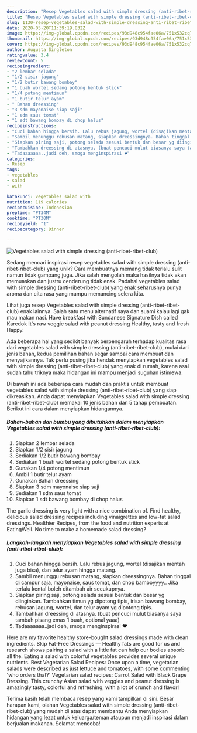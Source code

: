 ```yaml
---
description: "Resep Vegetables salad with simple dressing (anti-ribet-ribet-club) Anti Gagal"
title: "Resep Vegetables salad with simple dressing (anti-ribet-ribet-club) Anti Gagal"
slug: 1130-resep-vegetables-salad-with-simple-dressing-anti-ribet-ribet-club-anti-gagal
date: 2020-05-20T11:39:19.832Z
image: https://img-global.cpcdn.com/recipes/93d948c954fae06a/751x532cq70/vegetables-salad-with-simple-dressing-anti-ribet-ribet-club-foto-resep-utama.jpg
thumbnail: https://img-global.cpcdn.com/recipes/93d948c954fae06a/751x532cq70/vegetables-salad-with-simple-dressing-anti-ribet-ribet-club-foto-resep-utama.jpg
cover: https://img-global.cpcdn.com/recipes/93d948c954fae06a/751x532cq70/vegetables-salad-with-simple-dressing-anti-ribet-ribet-club-foto-resep-utama.jpg
author: Augusta Singleton
ratingvalue: 3.4
reviewcount: 5
recipeingredient:
- "2 lembar selada"
- "1/2 sisir jagung"
- "1/2 butir bawang bombay"
- "1 buah wortel sedang potong bentuk stick"
- "1/4 potong mentimun"
- "1 butir telur ayam"
- " Bahan dreessing"
- "3 sdm mayonaise siap saji"
- "1 sdm saus tomat"
- "1 sdt bawang bombay di chop halus"
recipeinstructions:
- "Cuci bahan hingga bersih. Lalu rebus jagung, wortel (disajikan mentah juga bisa), dan telur ayam hingga matang."
- "Sambil menunggu rebusan matang, siapkan dreessingnya. Bahan tinggal di campur saja, mayonaise, saus tomat, dan chop bamboyyyy.. Jika terlalu kental boleh ditambah air secukupnya."
- "Siapkan piring saji, potong selada sesuai bentuk dan besar yg diinginkan. Tambahkan timun yg dipotong tipis, irisan bawang bombay, rebusan jagung, wortel, dan telur ayam yg dipotong tipis."
- "Tambahkan dreessing di atasnya. (buat pencuci mulut biasanya saya tambah pisang emas 1 buah, optional yaaa)"
- "Tadaaaaaaa..jadi deh, smoga menginspirasi ❤️"
categories:
- Resep
tags:
- vegetables
- salad
- with

katakunci: vegetables salad with 
nutrition: 119 calories
recipecuisine: Indonesian
preptime: "PT34M"
cooktime: "PT30M"
recipeyield: "1"
recipecategory: Dinner

---
```



![Vegetables salad with simple dressing (anti-ribet-ribet-club)](https://img-global.cpcdn.com/recipes/93d948c954fae06a/751x532cq70/vegetables-salad-with-simple-dressing-anti-ribet-ribet-club-foto-resep-utama.jpg)

Sedang mencari inspirasi resep vegetables salad with simple dressing (anti-ribet-ribet-club) yang unik? Cara membuatnya memang tidak terlalu sulit namun tidak gampang juga. Jika salah mengolah maka hasilnya tidak akan memuaskan dan justru cenderung tidak enak. Padahal vegetables salad with simple dressing (anti-ribet-ribet-club) yang enak seharusnya punya aroma dan cita rasa yang mampu memancing selera kita.

Lihat juga resep Vegetables salad with simple dressing (anti-ribet-ribet-club) enak lainnya. Salah satu menu alternatif saya dan suami kalau lagi gak mau makan nasi. Have breakfast with Sundanese Signature Dish called Karedok It&#39;s raw veggie salad with peanut dressing Healthy, tasty and fresh Happy.

Ada beberapa hal yang sedikit banyak berpengaruh terhadap kualitas rasa dari vegetables salad with simple dressing (anti-ribet-ribet-club), mulai dari jenis bahan, kedua pemilihan bahan segar sampai cara membuat dan menyajikannya. Tak perlu pusing jika hendak menyiapkan vegetables salad with simple dressing (anti-ribet-ribet-club) yang enak di rumah, karena asal sudah tahu triknya maka hidangan ini mampu menjadi suguhan istimewa.


Di bawah ini ada beberapa cara mudah dan praktis untuk membuat vegetables salad with simple dressing (anti-ribet-ribet-club) yang siap dikreasikan. Anda dapat menyiapkan Vegetables salad with simple dressing (anti-ribet-ribet-club) memakai 10 jenis bahan dan 5 tahap pembuatan. Berikut ini cara dalam menyiapkan hidangannya.

<!--inarticleads1-->

##### Bahan-bahan dan bumbu yang dibutuhkan dalam menyiapkan Vegetables salad with simple dressing (anti-ribet-ribet-club):

1. Siapkan 2 lembar selada
1. Siapkan 1/2 sisir jagung
1. Sediakan 1/2 butir bawang bombay
1. Sediakan 1 buah wortel sedang potong bentuk stick
1. Gunakan 1/4 potong mentimun
1. Ambil 1 butir telur ayam
1. Gunakan  Bahan dreessing
1. Siapkan 3 sdm mayonaise siap saji
1. Sediakan 1 sdm saus tomat
1. Siapkan 1 sdt bawang bombay di chop halus


The garlic dressing is very light with a nice combination of. Find healthy, delicious salad dressing recipes including vinaigrettes and low-fat salad dressings. Healthier Recipes, from the food and nutrition experts at EatingWell. No time to make a homemade salad dressing? 

<!--inarticleads2-->

##### Langkah-langkah menyiapkan Vegetables salad with simple dressing (anti-ribet-ribet-club):

1. Cuci bahan hingga bersih. Lalu rebus jagung, wortel (disajikan mentah juga bisa), dan telur ayam hingga matang.
1. Sambil menunggu rebusan matang, siapkan dreessingnya. Bahan tinggal di campur saja, mayonaise, saus tomat, dan chop bamboyyyy.. Jika terlalu kental boleh ditambah air secukupnya.
1. Siapkan piring saji, potong selada sesuai bentuk dan besar yg diinginkan. Tambahkan timun yg dipotong tipis, irisan bawang bombay, rebusan jagung, wortel, dan telur ayam yg dipotong tipis.
1. Tambahkan dreessing di atasnya. (buat pencuci mulut biasanya saya tambah pisang emas 1 buah, optional yaaa)
1. Tadaaaaaaa..jadi deh, smoga menginspirasi ❤️


Here are my favorite healthy store-bought salad dressings made with clean ingredients. Skip Fat-Free Dressings — Healthy fats are good for us and research shows pairing a salad with a little fat can help our bodies absorb all the. Eating a salad with colorful vegetables provides several unique nutrients. Best Vegetarian Salad Recipes: Once upon a time, vegetarian salads were described as just lettuce and tomatoes, with some commenting &#39;who orders that?&#39; Vegetarian salad recipes: Carrot Salad with Black Grape Dressing. This crunchy Asian salad with veggies and peanut dressing is amazingly tasty, colorful and refreshing, with a lot of crunch and flavor! 

Terima kasih telah membaca resep yang kami tampilkan di sini. Besar harapan kami, olahan Vegetables salad with simple dressing (anti-ribet-ribet-club) yang mudah di atas dapat membantu Anda menyiapkan hidangan yang lezat untuk keluarga/teman ataupun menjadi inspirasi dalam berjualan makanan. Selamat mencoba!
